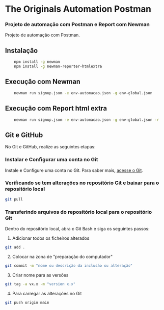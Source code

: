 # The Originals Automation Postman


### Projeto de automação com Postman e Report com Newman

Projeto de automação com Postman.

## Instalação
```bash
    npm install -g newman
    npm install -g newman-reporter-htmlextra
```

## Execução com Newman
```bash
    newman run signup.json -e env-automacao.json -g env-global.json
```

## Execução com Report html extra
```bash
    newman run signup.json -e env-automacao.json -g env-global.json -r htmlextra
```

## Git e GitHub

No Git e GitHub, realize as seguintes etapas:

### **Instalar e Configurar uma conta no Git** 

Instale e Configure uma conta no Git. Para saber mais, [acesse o Git](https://git-scm.com/download/win).


### **Verificando se tem alterações no repositório Git e baixar para o repositório local**

 ```sh default
 git pull
 ```

### **Transferindo arquivos do repositório local para o repositório Git** 

Dentro do repositório local, abra o Git Bash e siga os seguintes passos:

 1. Adicionar todos os ficheiros alterados
 ```sh default
 git add .
 ```
 2. Colocar na zona de "preparação do computador"
 ```sh default
 git commit -m "nome ou descrição da inclusão ou alteração"
 ```
 3. Criar nome para as versões
 ```sh default
 git tag -a vx.x -m "version x.x"
 ```
 4. Para carregar as alterações no Git
 ```sh default
 git push origin main
 ```
